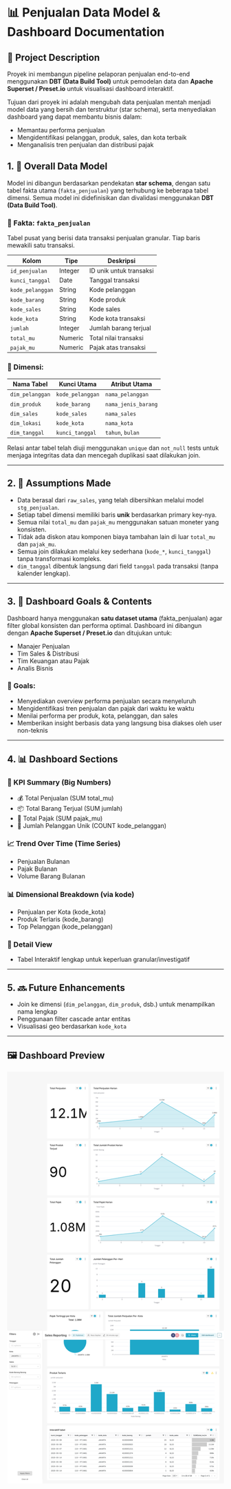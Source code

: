 # 📊 Penjualan Data Model & Dashboard Documentation

## 📝 Project Description

Proyek ini membangun pipeline pelaporan penjualan end-to-end menggunakan **DBT (Data Build Tool)** untuk pemodelan data dan **Apache Superset / Preset.io** untuk visualisasi dashboard interaktif.

Tujuan dari proyek ini adalah mengubah data penjualan mentah menjadi model data yang bersih dan terstruktur (star schema), serta menyediakan dashboard yang dapat membantu bisnis dalam:

- Memantau performa penjualan
- Mengidentifikasi pelanggan, produk, sales, dan kota terbaik
- Menganalisis tren penjualan dan distribusi pajak

## 1. 🧱 Overall Data Model

Model ini dibangun berdasarkan pendekatan **star schema**, dengan satu tabel fakta utama (`fakta_penjualan`) yang terhubung ke beberapa tabel dimensi. Semua model ini didefinisikan dan divalidasi menggunakan **DBT (Data Build Tool)**.

### 🌟 Fakta: `fakta_penjualan`

Tabel pusat yang berisi data transaksi penjualan granular. Tiap baris mewakili satu transaksi.

| Kolom             | Tipe     | Deskripsi |
|-------------------|----------|-----------|
| `id_penjualan`    | Integer  | ID unik untuk transaksi |
| `kunci_tanggal`   | Date     | Tanggal transaksi |
| `kode_pelanggan`  | String   | Kode pelanggan |
| `kode_barang`     | String   | Kode produk |
| `kode_sales`      | String   | Kode sales |
| `kode_kota`       | String   | Kode kota transaksi |
| `jumlah`          | Integer  | Jumlah barang terjual |
| `total_mu`        | Numeric  | Total nilai transaksi |
| `pajak_mu`        | Numeric  | Pajak atas transaksi |

### 🧩 Dimensi:

| Nama Tabel      | Kunci Utama     | Atribut Utama          |
|------------------|------------------|--------------------------|
| `dim_pelanggan`  | `kode_pelanggan` | `nama_pelanggan`         |
| `dim_produk`     | `kode_barang`    | `nama_jenis_barang`      |
| `dim_sales`      | `kode_sales`     | `nama_sales`             |
| `dim_lokasi`     | `kode_kota`      | `nama_kota`              |
| `dim_tanggal`    | `kunci_tanggal`  | `tahun`, `bulan`         |

Relasi antar tabel telah diuji menggunakan `unique` dan `not_null` tests untuk menjaga integritas data dan mencegah duplikasi saat dilakukan join.

---

## 2. 🧠 Assumptions Made

- Data berasal dari `raw_sales`, yang telah dibersihkan melalui model `stg_penjualan`.
- Setiap tabel dimensi memiliki baris **unik** berdasarkan primary key-nya.
- Semua nilai `total_mu` dan `pajak_mu` menggunakan satuan moneter yang konsisten.
- Tidak ada diskon atau komponen biaya tambahan lain di luar `total_mu` dan `pajak_mu`.
- Semua join dilakukan melalui key sederhana (`kode_*`, `kunci_tanggal`) tanpa transformasi kompleks.
- `dim_tanggal` dibentuk langsung dari field `tanggal` pada transaksi (tanpa kalender lengkap).

---

## 3. 🎯 Dashboard Goals & Contents
Dashboard hanya menggunakan **satu dataset utama** (fakta_penjualan) agar filter global konsisten dan performa optimal.
Dashboard ini dibangun dengan **Apache Superset / Preset.io** dan ditujukan untuk:

- Manajer Penjualan
- Tim Sales & Distribusi
- Tim Keuangan atau Pajak
- Analis Bisnis

### 📌 Goals:
- Menyediakan overview performa penjualan secara menyeluruh
- Mengidentifikasi tren penjualan dan pajak dari waktu ke waktu
- Menilai performa per produk, kota, pelanggan, dan sales
- Memberikan insight berbasis data yang langsung bisa diakses oleh user non-teknis

---

## 4. 📊 Dashboard Sections

### 🧮 KPI Summary (Big Numbers)
- 💰 Total Penjualan (SUM total_mu)
- 📦 Total Barang Terjual (SUM jumlah)
- 🧾 Total Pajak (SUM pajak_mu)
- 👥 Jumlah Pelanggan Unik (COUNT kode_pelanggan)

### 📈 Trend Over Time (Time Series)
- Penjualan Bulanan
- Pajak Bulanan
- Volume Barang Bulanan

### 📊 Dimensional Breakdown (via kode)
- Penjualan per Kota (kode_kota)
- Produk Terlaris (kode_barang)
- Top Pelanggan (kode_pelanggan)

### 📄 Detail View
- Tabel Interaktif lengkap untuk keperluan granular/investigatif

---

## 5. 🔜 Future Enhancements
- Join ke dimensi (`dim_pelanggan`, `dim_produk`, dsb.) untuk menampilkan nama lengkap
- Penggunaan filter cascade antar entitas
- Visualisasi geo berdasarkan `kode_kota`

---
## 🖼️ Dashboard Preview

![Dashboard Screenshot](https://raw.githubusercontent.com/zareee12/dbt-sales-reporting/main/image/screenshot.png)


